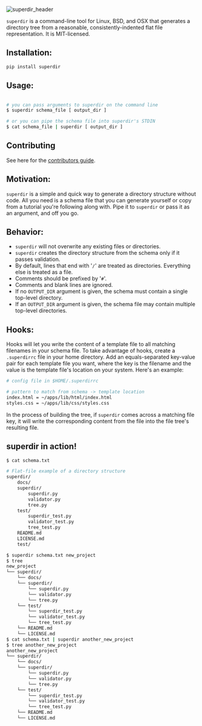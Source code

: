 ![superdir_header](https://github.com/foundling/superdir/blob/master/superdir_logo.png)

`superdir` is a command-line tool for Linux, BSD, and OSX that generates a directory tree from a reasonable, consistently-indented flat file representation.  It is MIT-licensed.

## Installation:

````bash
pip install superdir
````

## Usage:

````bash

# you can pass arguments to superdir on the command line
$ superdir schema_file [ output_dir ]

# or you can pipe the schema file into superdir's STDIN
$ cat schema_file | superdir [ output_dir ]

````

## Contributing

See here for the [contributors guide](https://github.com/foundling/superdir/blob/master/CONTRIBUTING.md). 


## Motivation:

`superdir` is a simple and quick way to generate a directory structure without code.  All you need is a schema file that you can generate yourself or copy from a tutorial you're following along with. Pipe it to `superdir` or pass it as an argument, and off you go.

## Behavior:

- `superdir` will not overwrite any existing files or directories.
- `superdir` creates the directory structure from the schema only if it passes validation.
- By default, lines that end with '`/`' are treated as directories. Everything else is treated as a file. 
- Comments should be prefixed by '`#`'.
- Comments and blank lines are ignored.
- If no `OUTPUT_DIR` argument is given, the schema must contain a single top-level directory.
- If an `OUTPUT_DIR` argument is given, the schema file may contain multiple top-level directories.

## Hooks:

Hooks will let you write the content of a template file to all matching filenames in your schema file. To take advantage of hooks, create a `.superdirrc` file in your home directory. Add an equals-separated key-value pair for each template file you want, where the key is the filename and the value is the template file's location on your system. Here's an example:

````bash
# config file in $HOME/.superdirrc 

# pattern to match from schema -> template location 
index.html = ~/apps/lib/html/index.html
styles.css = ~/apps/lib/css/styles.css

````

In the process of building the tree, if `superdir` comes across a matching file key, it will write the corresponding content from the file into the file tree's resulting file.

## superdir in action!

````bash
$ cat schema.txt

# Flat-file example of a directory structure
superdir/
    docs/
    superdir/
        superdir.py
        validator.py
        tree.py
    test/
        superdir_test.py
        validator_test.py
        tree_test.py
    README.md
    LICENSE.md
    test/

$ superdir schema.txt new_project 
$ tree
new_project
└── superdir/
    └── docs/
    └── superdir/
        └── superdir.py
        └── validator.py
        └── tree.py
    └── test/
        └── superdir_test.py
        └── validator_test.py
        └── tree_test.py
    └── README.md
    └── LICENSE.md
$ cat schema.txt | superdir another_new_project
$ tree another_new_project
another_new_project
└── superdir/
    └── docs/
    └── superdir/
        └── superdir.py
        └── validator.py
        └── tree.py
    └── test/
        └── superdir_test.py
        └── validator_test.py
        └── tree_test.py
    └── README.md
    └── LICENSE.md
````
